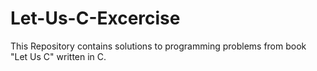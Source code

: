 # Let-Us-C-Excercise
This Repository contains solutions to programming problems from book "Let Us C" written in C.
